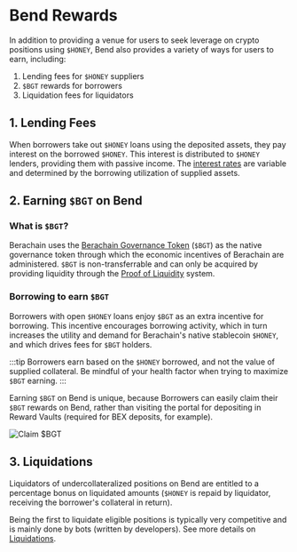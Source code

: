 <script setup>
  import config from '@berachain/config/constants.json';
</script>

# Bend Rewards

In addition to providing a venue for users to seek leverage on crypto positions using `$HONEY`, Bend also provides a variety of ways for users to earn, including:

1. Lending fees for `$HONEY` suppliers
2. `$BGT` rewards for borrowers
3. Liquidation fees for liquidators

## 1. Lending Fees

When borrowers take out `$HONEY` loans using the deposited assets, they pay interest on the borrowed `$HONEY`. This interest is distributed to `$HONEY` lenders, providing them with passive income. The [interest rates](/learn/lending-protocol/interest-rates) are variable and determined by the borrowing utilization of supplied assets.

## 2. Earning `$BGT` on Bend

### What is `$BGT`?

Berachain uses the [Berachain Governance Token](https://docs.berachain.com/learn/protocol/tokens/bgt) (`$BGT`) as the native governance token through which the economic incentives of Berachain are administered. `$BGT` is non-transferrable and can only be acquired by providing liquidity through the [Proof of Liquidity](https://docs.berachain.com/learn/what-is-proof-of-liquidity) system.

### Borrowing to earn `$BGT`

Borrowers with open `$HONEY` loans enjoy `$BGT` as an extra incentive for borrowing. This incentive encourages borrowing activity, which in turn increases the utility and demand for Berachain's native stablecoin `$HONEY`, and which drives fees for `$BGT` holders.

:::tip
Borrowers earn based on the `$HONEY` borrowed, and not the value of supplied collateral. Be mindful of your health factor when trying to maximize `$BGT` earning.
:::

Earning `$BGT` on Bend is unique, because Borrowers can easily claim their `$BGT` rewards on Bend, rather than visiting the portal for depositing in <a :href="config.testnet.dapps.bgtStation.url + 'gauge'">Reward Vaults</a> (required for BEX deposits, for example).

![Claim $BGT](/assets/claim-bgt.png)

## 3. Liquidations

Liquidators of undercollateralized positions on Bend are entitled to a percentage bonus on liquidated amounts (`$HONEY` is repaid by liquidator, receiving the borrower's collateral in return).

Being the first to liquidate eligible positions is typically very competitive and is mainly done by bots (written by developers). See more details on [Liquidations](/learn/lending-protocol/liquidations).
